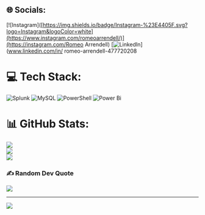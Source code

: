 
## 🌐 Socials:
 [![Instagram]([https://img.shields.io/badge/Instagram-%23E4405F.svg?logo=Instagram&logoColor=white](https://www.instagram.com/romeoarrendell/)](https://instagram.com/Romeo Arrendell) [![LinkedIn](https://img.shields.io/badge/LinkedIn-%230077B5.svg?logo=linkedin&logoColor=white)](www.linkedin.com/in/
romeo-arrendell-477720208

# 💻 Tech Stack:
![Splunk](https://img.shields.io/badge/splunk-%23000000.svg?style=for-the-badge&logo=splunk&logoColor=white) ![MySQL](https://img.shields.io/badge/mysql-4479A1.svg?style=for-the-badge&logo=mysql&logoColor=white) ![PowerShell](https://img.shields.io/badge/PowerShell-%235391FE.svg?style=for-the-badge&logo=powershell&logoColor=white) ![Power Bi](https://img.shields.io/badge/power_bi-F2C811?style=for-the-badge&logo=powerbi&logoColor=black)
# 📊 GitHub Stats:
![](https://github-readme-stats.vercel.app/api?username=RomeoArrendell&theme=codeSTACKr&hide_border=false&include_all_commits=false&count_private=false)<br/>
![](https://github-readme-streak-stats.herokuapp.com/?user=RomeoArrendell&theme=codeSTACKr&hide_border=false)<br/>
![](https://github-readme-stats.vercel.app/api/top-langs/?username=RomeoArrendell&theme=codeSTACKr&hide_border=false&include_all_commits=false&count_private=false&layout=compact)

### ✍️ Random Dev Quote
![](https://quotes-github-readme.vercel.app/api?type=horizontal&theme=radical)

---
[![](https://visitcount.itsvg.in/api?id=RomeoArrendell&icon=0&color=0)](https://visitcount.itsvg.in)

<!-- Proudly created with GPRM ( https://gprm.itsvg.in ) -->
